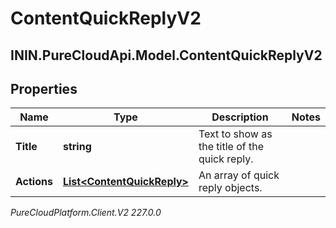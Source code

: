# ContentQuickReplyV2

## ININ.PureCloudApi.Model.ContentQuickReplyV2

## Properties

|Name | Type | Description | Notes|
|------------ | ------------- | ------------- | -------------|
| **Title** | **string** | Text to show as the title of the quick reply. | |
| **Actions** | [**List&lt;ContentQuickReply&gt;**](ContentQuickReply) | An array of quick reply objects. | |



_PureCloudPlatform.Client.V2 227.0.0_
